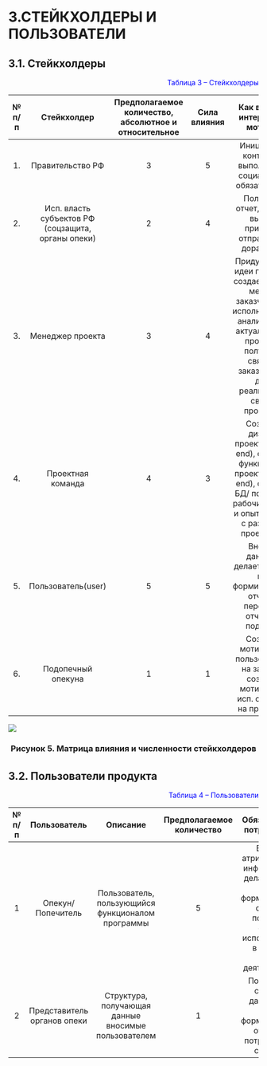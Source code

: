 # 3.СТЕЙКХОЛДЕРЫ И ПОЛЬЗОВАТЕЛИ
## 3.1. Стейкхолдеры


<p align="right"><font  color="blue">Таблица 3 – Стейкхолдеры </font> </color blue></p>

|**№ п/п**| **Стейкхолдер**|**Предполагаемое количество, абсолютное и относительное**|**Сила влияния**|**Как влияет, интересы и мотивы**|
|:------: | :-----: | :-----: | :----: | :----:|
|1. | Правительство РФ| 3 | 5 | Инициатор, контроль,  выполнение социальных обязательств | 
|2. | Исп. власть субъектов РФ (соцзащита, органы опеки)| 2 | 4 | Получает отчет, делает выбор принять/отправить в доработку | 
|3. | Менеджер проекта| 3 | 4 | Придумывает идеи проекта/ создает связь, между заказчиком и исполнителем/ анализирует актуальность проекта/ получает связь с заказчиком, для реализации своих проектов | 
|4. | Проектная команда| 4 | 3 | Создает дизайн проекта (front end), создает функционал проекта (back end), создает БД/ получают рабочие места и опыт работы с разными проектами | 
|5. | Пользователь(user)| 5 | 5 | Вносит данные, делает запрос на формирование отчета, передает отчет на подпись | 
|6. | Подопечный опекуна| 1 | 1 | Создает мотивацию пользователя на запрос, создает мотивацию исп. органов на проверку | 
 

![](https://sun9-62.userapi.com/s/v1/ig2/kqfPcJIUfry06jBnEbDt8H81rELNpfvXlExjki4qz8sIBijlVN3i0PVWoxOYJK9p0zOGGNvxprMLo0iSmJMxU_Io.jpg?size=731x561&quality=96&type=album)
  <h3 align="center"> Рисунок 5. Матрица влияния и численности стейкхолдеров </h3>

###### 



## 3.2. Пользователи продукта

<p align="right"><font  color="blue">Таблица 4 – Пользователи</font> </color blue></p>


|**№ п/п**| **Пользователь**|**Описание**|**Предполагаемое количество**|**Обязанности/потребности**|
|:------: | :-----: | :-----: | :----: | :----:|
|1 | Опекун/Попечитель| Пользователь, пользующийся функционалом программы | 5 | Вносит атрибутивную информацию, делая запрос на формирование отчета/получает отчет, используя его в рамках своей деятельности | 
|2 |Представитель органов опеки| Структура, получающая данные вносимые пользователем | 1 | Получает и сверяет данные, за счет формирования отчета о потраченных средств |

